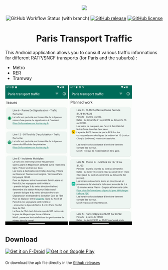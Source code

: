 <div align="center">

<image src="fastlane/metadata/android/en-US/images/icon.png" height="100">

![GitHub Workflow Status (with branch)](https://img.shields.io/github/actions/workflow/status/corenting/ParisTransportTraffic/ci.yml?branch=master)
[![GitHub release](https://img.shields.io/github/release/corenting/ParisTransportTraffic.svg)](https://github.com/corenting/ParisTransportTraffic/releases)
[![GitHub license](https://img.shields.io/github/license/corenting/ParisTransportTraffic.svg)](https://github.com/corenting/ParisTransportTraffic/blob/master/LICENSE)

# Paris Transport Traffic

</div>

This Android application allows you to consult various traffic informations for different RATP/SNCF transports (for Paris and the suburbs) :

- Métro
- RER
- Tramway

<div>
<img src="https://raw.githubusercontent.com/corenting/ParisTransportTraffic/master/fastlane/metadata/android/en-US/images/phoneScreenshots/1.png" width="200">
<img src="https://raw.githubusercontent.com/corenting/ParisTransportTraffic/master/fastlane/metadata/android/en-US/images/phoneScreenshots/2.png" width="200">
</div>

## Download

[<img src="https://fdroid.gitlab.io/artwork/badge/get-it-on.png"
     alt="Get it on F-Droid"
     height="80">](https://f-droid.org/packages/fr.corenting.traficparis/)
[<img src="https://play.google.com/intl/en_us/badges/images/generic/en-play-badge.png"
     alt="Get it on Google Play"
     height="80">](https://play.google.com/store/apps/details?id=fr.corenting.traficparis)

<sub>Or download the apk file directly in the [Github releases](https://github.com/corenting/ParisTransportTraffic/releases)</sub>
